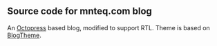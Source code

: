 ## Source code for mnteq.com blog

An [Octopress](octopress.org) based blog, modified to support
RTL. Theme is based on [BlogTheme](https://github.com/rastersize/BlogTheme).

